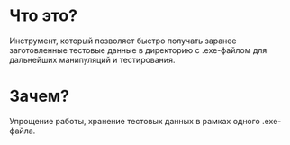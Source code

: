 <h1 align="left"> Что это? </h1>
Инструмент, который позволяет быстро получать заранее заготовленные тестовые данные в директорию с .exe-файлом для дальнейших манипуляций и тестирования.
<h1 align="left"> Зачем? </h1>
Упрощение работы, хранение тестовых данных в рамках одного .exe-файла.
